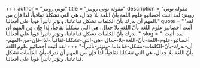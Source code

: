 +++
author = "توني روبنز"
title = "مقولة توني روبنز"
description = "مقولة توني روبنز: لقد أثبت أخصائيو علوم اللغة بأنّ اللغة بلا جدال، هي التي تشكلنا ثقافياً، لذا فإن من المهم أن ندرك بأنّ الكلمات تشكل قناعاتنا، وتؤثر تأثيراً قوياً على أفعالنا."
quote = '''لقد أثبت أخصائيو علوم اللغة بأنّ اللغة بلا جدال، هي التي تشكلنا ثقافياً، لذا فإن من المهم أن ندرك بأنّ الكلمات تشكل قناعاتنا، وتؤثر تأثيراً قوياً على أفعالنا.'''
slug = "لقد-أثبت-أخصائيو-علوم-اللغة-بأنّ-اللغة-بلا-جدال،-هي-التي-تشكلنا-ثقافياً،-لذا-فإن-من-المهم-أن-ندرك-بأنّ-الكلمات-تشكل-قناعاتنا،-وتؤثر-تأثيراً-"
+++
لقد أثبت أخصائيو علوم اللغة بأنّ اللغة بلا جدال، هي التي تشكلنا ثقافياً، لذا فإن من المهم أن ندرك بأنّ الكلمات تشكل قناعاتنا، وتؤثر تأثيراً قوياً على أفعالنا.
